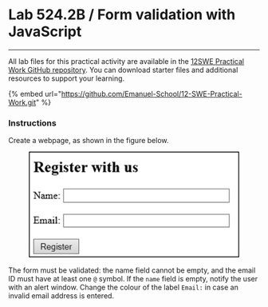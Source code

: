 # Lab 524.2B / Form validation with JavaScript

***

All lab files for this practical activity are available in the [12SWE Practical Work GitHub repository](https://github.com/Emanuel-School/12-SWE-Practical-Work.git). You can download starter files and additional resources to support your learning.

{% embed url="https://github.com/Emanuel-School/12-SWE-Practical-Work.git" %}

### Instructions



Create a webpage, as shown in the figure below.&#x20;

<figure><img src="../../../../.gitbook/assets/image (4) (1).png" alt=""><figcaption></figcaption></figure>

The form must be validated: the name field cannot be empty, and the email ID must have at least one `@` symbol. If the `name` field is empty, notify the user with an alert window. Change the colour of the label `Email:` in case an invalid email address is entered.
